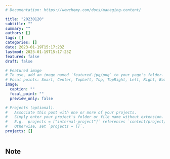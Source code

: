 ```yaml
---
# Documentation: https://wowchemy.com/docs/managing-content/

title: "20230120"
subtitle: ""
summary: ""
authors: []
tags: []
categories: []
date: 2023-01-19T15:17:23Z
lastmod: 2023-01-19T15:17:23Z
featured: false
draft: false

# Featured image
# To use, add an image named `featured.jpg/png` to your page's folder.
# Focal points: Smart, Center, TopLeft, Top, TopRight, Left, Right, BottomLeft, Bottom, BottomRight.
image:
  caption: ""
  focal_point: ""
  preview_only: false

# Projects (optional).
#   Associate this post with one or more of your projects.
#   Simply enter your project's folder or file name without extension.
#   E.g. `projects = ["internal-project"]` references `content/project/deep-learning/index.md`.
#   Otherwise, set `projects = []`.
projects: []
---
```


## Note

